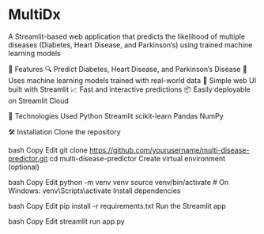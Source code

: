 # MultiDx
A Streamlit-based web application that predicts the likelihood of multiple diseases (Diabetes, Heart Disease, and Parkinson’s) using trained machine learning models


📌 Features
🔍 Predict Diabetes, Heart Disease, and Parkinson’s Disease
🧠 Uses machine learning models trained with real-world data
🧾 Simple web UI built with Streamlit
📈 Fast and interactive predictions
📦 Easily deployable on Streamlit Cloud


🧠 Technologies Used
Python
Streamlit
scikit-learn
Pandas
NumPy

🛠️ Installation
Clone the repository

bash
Copy
Edit
git clone https://github.com/yourusername/multi-disease-predictor.git
cd multi-disease-predictor
Create virtual environment (optional)

bash
Copy
Edit
python -m venv venv
source venv/bin/activate  # On Windows: venv\Scripts\activate
Install dependencies

bash
Copy
Edit
pip install -r requirements.txt
Run the Streamlit app

bash
Copy
Edit
streamlit run app.py
